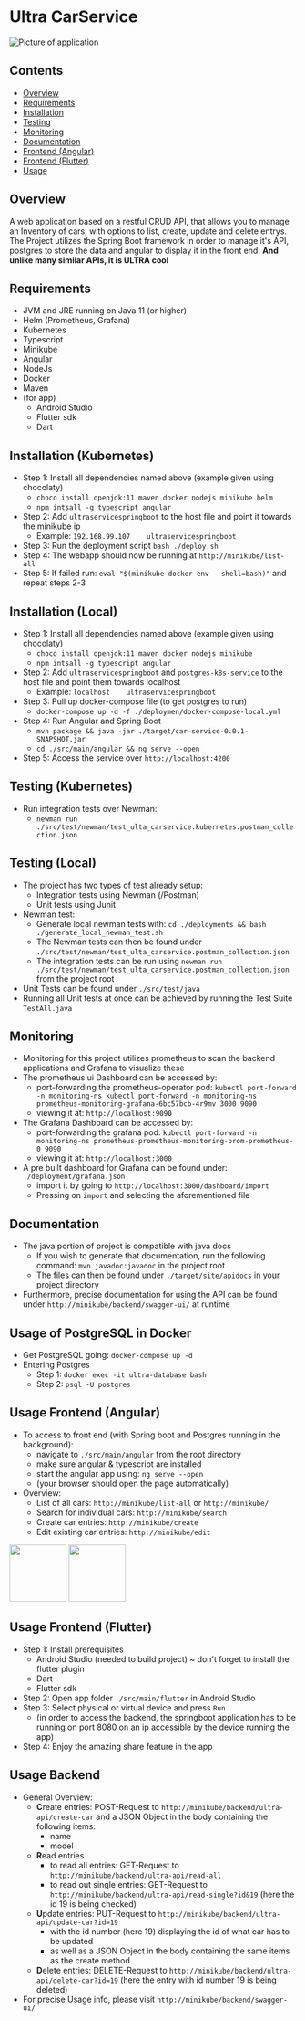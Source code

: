# Ultra CarService 

![Picture of application](/.github/images/UltraServiceClient.png)

## Contents
- [Overview](#Overview)
- [Requirements](#Requirements)
- [Installation](#Installation)
- [Testing](#Testing)
- [Monitoring](#Monitoring)
- [Documentation](#Documentation)
- [Frontend (Angular)](#Frontend (Angular))
- [Frontend (Flutter)](#Frontend (Flutter))
- [Usage](#Usage)

## Overview
A web application based on a restful CRUD API, that allows you to manage an Inventory of cars, with options to list, create, update and delete entrys. 
The Project utilizes the Spring Boot framework in order to manage it's API, postgres to store the data and angular to display it in the front end. **And unlike many similar APIs, it is ULTRA cool**

## Requirements
- JVM and JRE running on Java 11 (or higher)
- Helm (Prometheus, Grafana)
- Kubernetes
- Typescript
- Minikube
- Angular
- NodeJs
- Docker
- Maven
- (for app)
    - Android Studio
    - Flutter sdk
    - Dart

## Installation (Kubernetes)
- Step 1: Install all dependencies named above (example given using chocolaty)
    - ``choco install openjdk:11 maven docker nodejs minikube helm``
    - ``npm intsall -g typescript angular``
- Step 2: Add ``ultraservicespringboot`` to the host file and point it towards the minikube ip
    - Example: ``192.168.99.107    ultraservicespringboot``
- Step 3: Run the deployment script ``bash ./deploy.sh``
- Step 4: The webapp should now be running at ``http://minikube/list-all``
- Step 5: If failed run: ``eval "$(minikube docker-env --shell=bash)"`` and repeat steps 2-3

## Installation (Local)
- Step 1: Install all dependencies named above (example given using chocolaty)
    - ``choco install openjdk:11 maven docker nodejs minikube``
    - ``npm intsall -g typescript angular``
- Step 2: Add ``ultraservicespringboot`` and ``postgres-k8s-service`` to the host file and point them towards localhost
    - Example: ``localhost    ultraservicespringboot``
- Step 3: Pull up docker-compose file (to get postgres to run)
    - ``docker-compose up -d -f ./deploymen/docker-compose-local.yml``
- Step 4: Run Angular and Spring Boot
    - ``mvn package && java -jar ./target/car-service-0.0.1-SNAPSHOT.jar``
     - ``cd ./src/main/angular && ng serve --open``
- Step 5: Access the service over ``http://localhost:4200``

## Testing (Kubernetes)
- Run integration tests over Newman:
    - ``newman run ./src/test/newman/test_ulta_carservice.kubernetes.postman_collection.json``

## Testing (Local)
- The project has two types of test already setup: 
    - Integration tests using Newman (/Postman)
    - Unit tests using Junit
- Newman test:
    - Generate local newman tests with: ``cd ./deployments && bash ./generate_local_newman_test.sh``  
    - The Newman tests can then be found under ``./src/test/newman/test_ulta_carservice.postman_collection.json``
    - The integration tests can be run using ``newman run ./src/test/newman/test_ulta_carservice.postman_collection.json`` from the project root
- Unit Tests can be found under ``./src/test/java``
- Running all Unit tests at once can be achieved by running the Test Suite ``TestAll.java``

## Monitoring
- Monitoring for this project utilizes prometheus to scan the backend applications and Grafana to visualize these
- The prometheus ui Dashboard can be accessed by:
    - port-forwarding the prometheus-operator pod: ``kubectl port-forward -n monitoring-ns kubectl port-forward -n monitoring-ns prometheus-monitoring-grafana-6bc57bcb-4r9mv 3000 9090``
    - viewing it at: ``http://localhost:9090``
- The Grafana Dashboard can be accessed by:
    - port-forwarding the grafana pod: ``kubectl port-forward -n monitoring-ns prometheus-prometheus-monitoring-prom-prometheus-0 9090``
    - viewing it at: ``http://localhost:3000``
- A pre built dashboard for Grafana can be found under: ``./deployment/grafana.json``
    - import it by going to ``http://localhost:3000/dashboard/import``
    - Pressing on ``import`` and selecting the aforementioned file

## Documentation
- The java portion of project is compatible with java docs
    - If you wish to generate that documentation, run the following command: ``mvn javadoc:javadoc`` in the project root
    - The files can then be found under ``./target/site/apidocs`` in your project directory
- Furthermore, precise documentation for using the API can be found under ``http://minikube/backend/swagger-ui/`` at runtime

## Usage of PostgreSQL in Docker
- Get PostgreSQL going: ``docker-compose up -d``
- Entering Postgres
    - Step 1: ``docker exec -it ultra-database bash``
    - Step 2: ``psql -U postgres``
    
## Usage Frontend (Angular)
- To access to front end (with Spring boot and Postgres running in the background):
    - navigate to ``./src/main/angular`` from the root directory
    - make sure angular & typescript are installed 
    - start the angular app using: ``ng serve --open``
    - (your browser should open the page automatically)
- Overview:
    - List of all cars: ``http://minikube/list-all`` or ``http://minikube/``
    - Search for individual cars: ``http://minikube/search``
    - Create car entries: ``http://minikube/create``
    - Edit existing car entries: ``http://minikube/edit``
    
<img src="/.github/images/UltraApp.png" width=100>
<img src="/.github/images/UltraAppShare.png" width=100>
    
## Usage Frontend (Flutter)
- Step 1: Install prerequisites
    - Android Studio (needed to build project) ~ don't forget to install the flutter plugin
    - Dart 
    - Flutter sdk
- Step 2: Open app folder ``./src/main/flutter`` in Android Studio
- Step 3: Select physical or virtual device and press ``Run``
    - (in order to access the backend, the springboot application has to be running on port 8080 on an ip accessible by the device running the app)
- Step 4: Enjoy the amazing share feature in the app

## Usage Backend
- General Overview:
    - **C**reate entries: POST-Request to ``http://minikube/backend/ultra-api/create-car`` and a JSON Object in the body containing the following items:
        - name
        - model
    - **R**ead entries
        - to read all entries: GET-Request to ``http://minikube/backend/ultra-api/read-all``
        - to read out single entries: GET-Request to ``http://minikube/backend/ultra-api/read-single?id&19`` (here the id 19 is being checked)
    - **U**pdate entries: PUT-Request to ``http://minikube/backend/ultra-api/update-car?id=19``
        - with the id number (here 19) displaying the id of what car has to be updated 
        - as well as a JSON Object in the body containing the same items as the create method
    - **D**elete entries: DELETE-Request to ``http://minikube/backend/ultra-api/delete-car?id=19`` (here the entry with id number 19 is being deleted)
- For precise Usage info, please visit ``http://minikube/backend/swagger-ui/``
